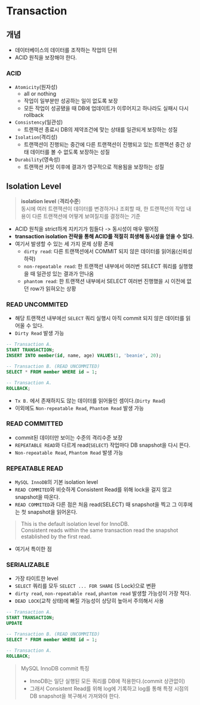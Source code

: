 # Transaction

## 개념

- 데이터베이스의 데이터를 조작하는 작업의 단위
- ACID 원칙을 보장해야 한다.

### ACID
- `Atomicity`(원자성)
  - all or nothing
  - 작업이 일부분만 성공하는 일이 없도록 보장
  - 모든 작업이 성공됐을 때 DB에 업데이트가 이루어지고 하나라도 실패시 다시 rollback
- `Consistency`(일관성)
  - 트랜잭션 종료시 DB의 제약조건에 맞는 상태를 일관되게 보장하는 성질
- `Isolation`(격리성)
  - 트랜잭션이 진행되는 중간에 다른 트랜잭션이 진행되고 있는 트랜잭션 중간 상태 데이터를 볼 수 없도록 보장하는 성질
- `Durability`(영속성)
  - 트랜잭션 커밋 이후에 결과가 영구적으로 적용됨을 보장하는 성질

## Isolation Level

> **isolation level** (**격리수준**)  
> 동시에 여러 트랜잭션이 데이터를 변경하거나 조회할 때, 한 트랜잭션의 작업 내용이 다른 트랜잭션에 어떻게 보여질지를 결정하는 기준

- ACID 원칙을 strict하게 지키기가 힘들다 -> 동시성이 매우 떨어짐
- **transaction isolation 전략을 통해 ACID를 적절히 희생해 동시성을 얻을 수 있다.**
- 여기서 발생할 수 있는 세 가지 문제 상황 존재
  - `dirty read`: 다른 트랜잭션에서 COMMIT 되지 않은 데이터를 읽어옴(신뢰성 하락)
  - `non-repeatable read`: 한 트랜잭션 내부에서 여러번 SELECT 쿼리를 실행했을 때 일관성 있는 결과가 안나옴
  - `phantom read`: 한 트랜잭션 내부에서 SELECT 여러번 진행했을 시 이전에 없던 row가 읽혀오는 상황

### READ UNCOMMITED

- 해당 트랜잭션 내부에선 `SELECT` 쿼리 실행시 아직 commit 되지 않은 데이터를 읽어올 수 있다.
- `Dirty Read` 발생 가능
```sql
-- Transaction A.
START TRANSACTION;
INSERT INTO member(id, name, age) VALUES(1, 'beanie', 20);

-- Transaction B. (READ UNCOMMITED)
SELECT * FROM member WHERE id = 1;

-- Transaction A.
ROLLBACK;
```
- `Tx B.` 에서 존재하지도 않는 데이터를 읽어들인 셈이다.(`Dirty Read`)
- 이외에도 `Non-repeatable Read`, `Phantom Read` 발생 가능

### READ COMMITTED

- commit된 데이터만 보이는 수준의 격리수준 보장
- `REPEATABLE READ`와 다르게 read(`SELECT`) 작업마다 DB snapshot을 다시 뜬다.
- `Non-repeatable Read`, `Phantom Read` 발생 가능

### REPEATABLE READ
- `MySQL InnoDB`의 기본 isolation level
- `READ COMMITED`와 비슷하게 Consistent Read를 위해 lock을 걸지 않고 snapshot을 따온다.
- `READ COMMITED`과 다른 점은 처음 read(SELECT) 때 snapshot을 찍고 그 이후에는 첫 snapshot을 읽어온다.

> This is the default isolation level for InnoDB.  
> Consistent reads within the same transaction read the snapshot established by the first read.

- 여기서 특이한 점

###  SERIALIZABLE
- 가장 타이트한 level
- `SELECT` 쿼리를 모두 `SELECT ... FOR SHARE` (S Lock)으로 변환
- `dirty read`, `non-repeatable read`, `phantom read` 발생할 가능성이 가장 적다.
- `DEAD LOCK`(교착 상태)에 빠질 가능성이 상당히 높아서 주의해서 사용

```sql
-- Transaction A.
START TRANSACTION;
UPDATE 

-- Transaction B. (READ UNCOMMITED)
SELECT * FROM member WHERE id = 1;

-- Transaction A.
ROLLBACK;
```

> MySQL InnoDB commit 특징
> - InnoDB는 일단 실행된 모든 쿼리를 DB에 적용한다.(commit 상관없이)
> - 그래서 Consistent Read를 위해 log에 기록하고 log를 통해 특정 시점의 DB snapshot을 복구해서 가져와야 한다.